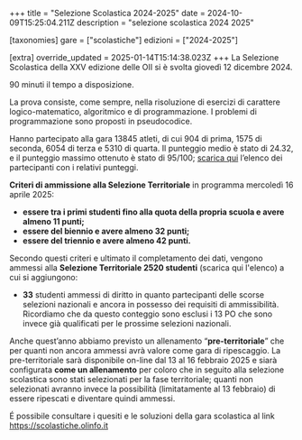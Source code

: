 +++
title = "Selezione Scolastica 2024-2025"
date = 2024-10-09T15:25:04.211Z
description = "selezione scolastica 2024 2025"

[taxonomies]
gare = ["scolastiche"]
edizioni = ["2024-2025"]

[extra]
override_updated = 2025-01-14T15:14:38.023Z
+++
La Selezione Scolastica della XXV edizione delle OII si è svolta giovedì 12 dicembre 2024. 

<!-- more -->

90 minuti il tempo a disposizione.

La prova consiste, come sempre, nella risoluzione di esercizi di carattere logico-matematico, algoritmico e di programmazione. I problemi di programmazione sono proposti in pseudocodice.

Hanno partecipato alla gara 13845 atleti, di cui 904 di prima, 1575 di seconda, 6054 di terza e 5310 di quarta. Il punteggio medio è stato di 24.32, e il punteggio massimo ottenuto è stato di 95/100; [scarica qui](/results/Classifica_generale_selezione_scolastica_14dicembre2023.xlsx) l’elenco dei partecipanti con i relativi punteggi.

**Criteri di ammissione alla Selezione Territoriale** in programma mercoledì 16 aprile 2025:

* **essere tra i primi studenti fino alla quota della propria scuola e avere almeno 11 punti;**
* **essere del biennio e avere almeno 32 punti;**
* **essere del triennio e avere almeno 42 punti.**

Secondo questi criteri e ultimato il completamento dei dati, vengono ammessi alla **Selezione Territoriale 2520 studenti** (scarica qui l'elenco) a cui si aggiungono:

* **33** studenti ammessi di diritto in quanto partecipanti delle scorse selezioni nazionali e ancora in possesso dei requisiti di ammissibilità. Ricordiamo che da questo conteggio sono esclusi i 13 PO che sono invece già qualificati per le prossime selezioni nazionali.

Anche quest’anno abbiamo previsto un allenamento “**pre-territoriale**” che per quanti non ancora ammessi avrà valore come gara di ripescaggio. La pre-territoriale sarà disponibile on-line dal 13 al 16 febbraio 2025 e siarà configurata **come un allenamento** per coloro che in seguito alla selezione scolastica sono stati selezionati per la fase territoriale; quanti non selezionati avranno invece la possibilità (limitatamente al 13 febbraio) di essere ripescati e diventare quindi ammessi. 

É possibile consultare i quesiti e le soluzioni della gara scolastica al link <https://scolastiche.olinfo.it>
